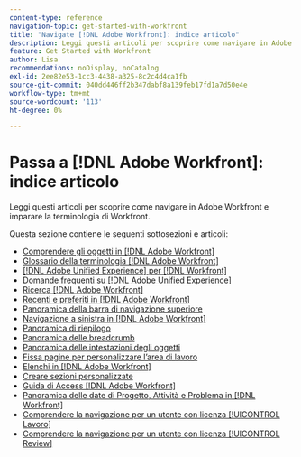 ```yaml
---
content-type: reference
navigation-topic: get-started-with-workfront
title: "Navigate [!DNL Adobe Workfront]: indice articolo"
description: Leggi questi articoli per scoprire come navigare in Adobe Workfront e imparare la terminologia di Workfront.
feature: Get Started with Workfront
author: Lisa
recommendations: noDisplay, noCatalog
exl-id: 2ee82e53-1cc3-4438-a325-8c2c4d4ca1fb
source-git-commit: 040dd446ff2b347dabf8a139feb17fd1a7d50e4e
workflow-type: tm+mt
source-wordcount: '113'
ht-degree: 0%

---
```


# Passa a [!DNL Adobe Workfront]: indice articolo

<!-- Audited: 12/2023 -->

Leggi questi articoli per scoprire come navigare in Adobe Workfront e imparare la terminologia di Workfront.

Questa sezione contiene le seguenti sottosezioni e articoli:

* [Comprendere gli oggetti in [!DNL Adobe Workfront]](../../workfront-basics/navigate-workfront/workfront-navigation/understand-objects.md)
* [Glossario della terminologia  [!DNL Adobe Workfront] ](../../workfront-basics/navigate-workfront/workfront-navigation/workfront-terminology-glossary.md)
* [[!DNL Adobe Unified Experience] per  [!DNL Workfront]](/help/quicksilver/workfront-basics/navigate-workfront/workfront-navigation/adobe-unified-experience.md)
* [Domande frequenti su [!DNL Adobe Unified Experience]](/help/quicksilver/workfront-basics/navigate-workfront/workfront-navigation/unified-experience-faq.md)
* [Ricerca [!DNL Adobe Workfront]](../../workfront-basics/navigate-workfront/search/search.md)
* [Recenti e preferiti in [!DNL Adobe Workfront]](../../workfront-basics/navigate-workfront/recent-and-favorites/recent-and-favorites.md)
* [Panoramica della barra di navigazione superiore](../../workfront-basics/the-new-workfront-experience/global-navigation-overview.md)
* [Navigazione a sinistra in [!DNL Adobe Workfront]](../../workfront-basics/the-new-workfront-experience/simplified-left-navigation.md)
* [Panoramica di riepilogo](../../workfront-basics/the-new-workfront-experience/summary-overview.md)
* [Panoramica delle breadcrumb](../../workfront-basics/the-new-workfront-experience/breadcrumb-overview.md)
* [Panoramica delle intestazioni degli oggetti](../../workfront-basics/the-new-workfront-experience/new-object-headers.md)
* [Fissa pagine per personalizzare l’area di lavoro](../../workfront-basics/the-new-workfront-experience/pin-pages.md)
* [Elenchi in [!DNL Adobe Workfront]](../../workfront-basics/navigate-workfront/use-lists/lists.md)
* [Creare sezioni personalizzate](/help/quicksilver/workfront-basics/manage-your-account-and-profile/configuring-your-user-profile/create-custom-tabs.md)
* [Guida di Access [!DNL Adobe Workfront] ](../../workfront-basics/navigate-workfront/workfront-navigation/access-workfront-help.md)
* [Panoramica delle date di Progetto, Attività e Problema in [!DNL Workfront]](../../workfront-basics/navigate-workfront/workfront-navigation/definitions-pti-dates.md)
* [Comprendere la navigazione per un utente con licenza [!UICONTROL Lavoro]](../../workfront-basics/navigate-workfront/workfront-navigation/worker-global-navigation-bar.md)
* [Comprendere la navigazione per un utente con licenza [!UICONTROL Review]](../../workfront-basics/navigate-workfront/workfront-navigation/reviewer-global-navigation-bar.md)
